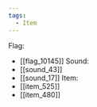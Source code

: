 ```yaml
---
tags:
  - Item
---
```

Flag:
- [[flag_10145]]
Sound:
- [[sound_43]]
- [[sound_17]]
Item:
- [[item_525]]
- [[item_480]]
